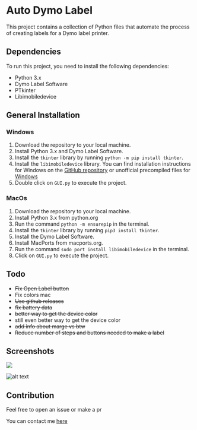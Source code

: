 # Auto Dymo Label

This project contains a collection of Python files that automate the process of creating labels for a Dymo label printer.


## Dependencies

To run this project, you need to install the following dependencies:

- Python 3.x
- Dymo Label Software
- PTkinter
- Libimobiledevice
  
## General Installation

### Windows
1. Download the repository to your local machine.
2. Install Python 3.x and Dymo Label Software.
3. Install the `tkinter` library by running `python -m pip install tkinter`.
4. Install the `libimobiledevice` library. You can find installation instructions for Windows on the [GitHub repository](https://github.com/libimobiledevice/libimobiledevice) or unofficial precompiled files for [Windows](https://github.com/L1ghtmann/libimobiledevice)
5. Double click on `GUI.py` to execute the project.

### MacOs
1. Download the repository to your local machine.
2. Install Python 3.x from python.org
3. Run the command `python -m ensurepip` in the terminal.
4. Install the `tkinter` library by running `pip3 install tkinter`.
5. Install the Dymo Label Software.
6. Install MacPorts from macports.org.
7. Run the command `sudo port install libimobiledevice` in the terminal.
8. Click on `GUI.py` to execute the project.

## Todo
- ~~Fix Open Label button~~
- Fix colors mac
- ~~Use github releases~~
- ~~fix battery data~~
- ~~better way to get the device color~~
- still even better way to get the device color
- ~~add info about marge vs btw~~
- ~~Reduce number of steps and buttons needed to make a label~~
## Screenshots


![](https://github.com/iwannet/Auto-Dymo-Label/blob/main/App.png?raw=true)

![alt text](https://github.com/iwannet/Auto-Dymo-Label/blob/main/Overview.png?raw=true)


## Contribution

Feel free to open an issue or make a pr

You can contact me [here](https://www.iwannet.cc/#contact)